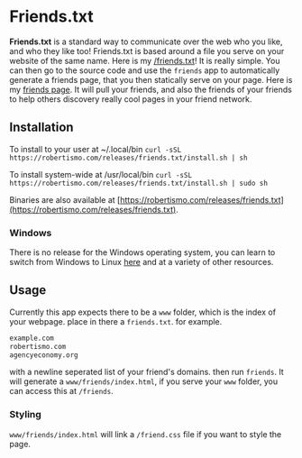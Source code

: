 # Friends.txt

**Friends.txt** is a standard way to communicate over the web who you like, and who they like too! Friends.txt is based around a file you serve on your website of the same name. Here is my [/friends.txt](https://robertismo.com/friends.txt)! It is really simple. You can then go to the source code and use the `friends` app to automatically generate a friends page, that you then statically serve on your page. Here is my [friends page](https://robertismo.com/friends). It will pull your friends, and also the friends of your friends to help others discovery really cool pages in your friend network.

## Installation

To install to your user at ~/.local/bin
```curl -sSL https://robertismo.com/releases/friends.txt/install.sh | sh```

To install system-wide at /usr/local/bin
```curl -sSL https://robertismo.com/releases/friends.txt/install.sh | sudo sh```

Binaries are also available at [https://robertismo.com/releases/friends.txt](https://robertismo.com/releases/friends.txt).

### Windows

There is no release for the Windows operating system, you can learn to switch from Windows to Linux [here](https://www.youtube.com/results?search_query=switch+from+windows+to+linux) and at a variety of other resources.

## Usage

Currently this app expects there to be a `www` folder, which is the index of your webpage. place in there a `friends.txt`. for example.

```txt
example.com
robertismo.com
agencyeconomy.org
```

with a newline seperated list of your friend's domains. then run `friends`. It will generate a `www/friends/index.html`, if you serve your `www` folder, you can access this at `/friends`. 

### Styling

`www/friends/index.html` will link a `/friend.css` file if you want to style the page.



